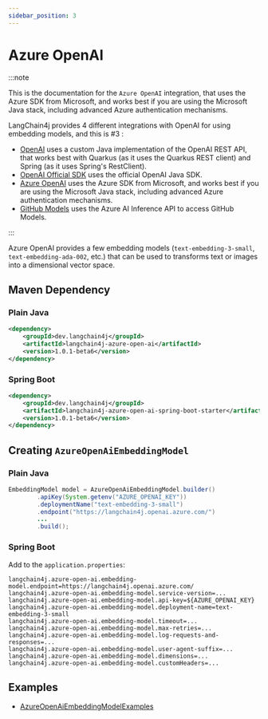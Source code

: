 ```yaml
---
sidebar_position: 3
---
```


# Azure OpenAI

:::note

This is the documentation for the `Azure OpenAI` integration, that uses the Azure SDK from Microsoft, and works best if you are using the Microsoft Java stack, including advanced Azure authentication mechanisms.

LangChain4j provides 4 different integrations with OpenAI for using embedding models, and this is #3 :

- [OpenAI](/integrations/language-models/open-ai) uses a custom Java implementation of the OpenAI REST API, that works best with Quarkus (as it uses the Quarkus REST client) and Spring (as it uses Spring's RestClient).
- [OpenAI Official SDK](/integrations/language-models/open-ai-official) uses the official OpenAI Java SDK.
- [Azure OpenAI](/integrations/language-models/azure-open-ai) uses the Azure SDK from Microsoft, and works best if you are using the Microsoft Java stack, including advanced Azure authentication mechanisms.
- [GitHub Models](/integrations/language-models/github-models) uses the Azure AI Inference API to access GitHub Models.

:::

Azure OpenAI provides a few embedding models (`text-embedding-3-small`, `text-embedding-ada-002`, etc.)
that can be used to transforms text or images into a dimensional vector space.

## Maven Dependency

### Plain Java
```xml
<dependency>
    <groupId>dev.langchain4j</groupId>
    <artifactId>langchain4j-azure-open-ai</artifactId>
    <version>1.0.1-beta6</version>
</dependency>
```

### Spring Boot
```xml
<dependency>
    <groupId>dev.langchain4j</groupId>
    <artifactId>langchain4j-azure-open-ai-spring-boot-starter</artifactId>
    <version>1.0.1-beta6</version>
</dependency>
```


## Creating `AzureOpenAiEmbeddingModel`

### Plain Java
```java
EmbeddingModel model = AzureOpenAiEmbeddingModel.builder()
        .apiKey(System.getenv("AZURE_OPENAI_KEY"))
        .deploymentName("text-embedding-3-small")
        .endpoint("https://langchain4j.openai.azure.com/")
        ...
        .build();
```

### Spring Boot
Add to the `application.properties`:
```properties
langchain4j.azure-open-ai.embedding-model.endpoint=https://langchain4j.openai.azure.com/
langchain4j.azure-open-ai.embedding-model.service-version=...
langchain4j.azure-open-ai.embedding-model.api-key=${AZURE_OPENAI_KEY}
langchain4j.azure-open-ai.embedding-model.deployment-name=text-embedding-3-small
langchain4j.azure-open-ai.embedding-model.timeout=...
langchain4j.azure-open-ai.embedding-model.max-retries=...
langchain4j.azure-open-ai.embedding-model.log-requests-and-responses=...
langchain4j.azure-open-ai.embedding-model.user-agent-suffix=...
langchain4j.azure-open-ai.embedding-model.dimensions=...
langchain4j.azure-open-ai.embedding-model.customHeaders=...
```


## Examples

- [AzureOpenAiEmbeddingModelExamples](https://github.com/langchain4j/langchain4j-examples/blob/main/azure-open-ai-examples/src/main/java/AzureOpenAiEmbeddingModelExamples.java)
